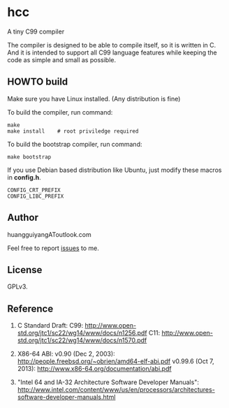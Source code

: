 # hcc
A tiny C99 compiler

The compiler is designed to be able to compile itself, so it is written in C. And it is intended to support all C99 language features while keeping the code as simple and small as possible.


HOWTO build
----------------
Make sure you have Linux installed. (Any distribution is fine)

To build the compiler, run command:

```
make
make install	# root priviledge required 
```

To build the bootstrap compiler, run command:

```
make bootstrap
```

If you use Debian based distribution like Ubuntu, just modify these macros in **config.h**.

```
CONFIG_CRT_PREFIX
CONFIG_LIBC_PREFIX
```


Author
-------
huangguiyangAToutlook.com

Feel free to report [issues](https://github.com/huangguiyang/hcc/issues) to me.


License
-------
GPLv3.


Reference
---------
1. C Standard Draft: 
    C99: http://www.open-std.org/jtc1/sc22/wg14/www/docs/n1256.pdf
    C11: http://www.open-std.org/jtc1/sc22/wg14/www/docs/n1570.pdf

2. X86-64 ABI: 
    v0.90 (Dec 2, 2003): http://people.freebsd.org/~obrien/amd64-elf-abi.pdf
    v0.99.6 (Oct 7, 2013): http://www.x86-64.org/documentation/abi.pdf

3. "Intel 64 and IA-32 Architecture Software Developer Manuals": 
http://www.intel.com/content/www/us/en/processors/architectures-software-developer-manuals.html
